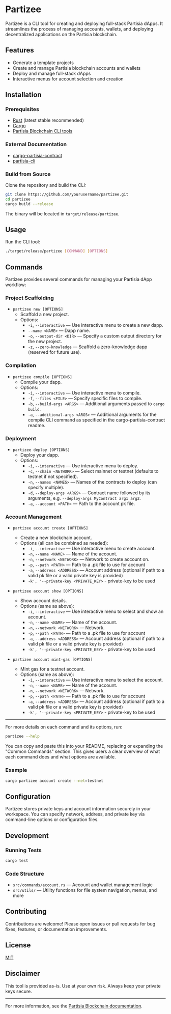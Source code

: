 # Partizee

Partizee is a CLI tool for creating and deploying full-stack Partisia dApps. It streamlines the process of managing accounts, wallets, and deploying decentralized applications on the Partisia blockchain.

## Features
- Generate a template projects
- Create and manage Partisia blockchain accounts and wallets
- Deploy and manage full-stack dApps
- Interactive menus for account selection and creation

## Installation

### Prerequisites

- [Rust](https://www.rust-lang.org/tools/install) (latest stable recommended)
- [Cargo](https://doc.rust-lang.org/cargo/getting-started/installation.html)
- [Partisia Blockchain CLI tools](https://partisiablockchain.com/)

### External Documentation

- [cargo-partisia-contract](https://gitlab.com/partisiablockchain/language/cargo-partisia-contract)
- [partisia-cli](https://gitlab.com/partisiablockchain/language/partisia-cli)

### Build from Source

Clone the repository and build the CLI:

```sh
git clone https://github.com/yourusername/partizee.git
cd partizee
cargo build --release
```

The binary will be located in `target/release/partizee`.

## Usage

Run the CLI tool:

```sh
./target/release/partizee [COMMAND] [OPTIONS]
```

## Commands

Partizee provides several commands for managing your Partisia dApp workflow:

### Project Scaffolding

- `partizee new [OPTIONS]`
  - Scaffold a new project.
  - Options:
    - `-i`, `--interactive` — Use interactive menu to create a new dapp.
    - `--name <NAME>` — Dapp name.
    - `-o`, `--output-dir <DIR>` — Specify a custom output directory for the new project.
    - `-z`, `--zero-knowledge` — Scaffold a zero-knowledge dapp (reserved for future use).

### Compilation

- `partizee compile [OPTIONS]`
  - Compile your dapp.
  - Options:
    - `-i`, `--interactive` — Use interactive menu to compile.
    - `-f`, `--files <FILE>` — Specify specific files to compile.
    - `-b`, `--build-args <ARGS>` — Additional arguments passed to `cargo build`.
    - `-a`, `--additional-args <ARGS>` — Additional arguments for the compile CLI command as specified in the cargo-partisia-contract readme.

### Deployment

- `partizee deploy [OPTIONS]`
  - Deploy your dapp.
  - Options:
    - `-i`, `--interactive` — Use interactive menu to deploy.
    - `-c`, `--chain <NETWORK>` — Select mainnet or testnet (defaults to testnet if not specified).
    - `-n`, `--names <NAMES>` — Names of the contracts to deploy (can specify multiple).
    - `-d`, `--deploy-args <ARGS>` — Contract name followed by its arguments, e.g. `--deploy-args MyContract arg1 arg2`.
    - `-a`, `--account <PATH>` — Path to the account pk file.

### Account Management

- `partizee account create [OPTIONS]`
  - Create a new blockchain account.
  - Options (all can be combined as needed):
    - `-i`, `--interactive` — Use interactive menu to create account.
    - `-n`, `--name <NAME>` — Name of the account.
    - `-n`, `--network <NETWORK>` — Network to create account on.
    - `-p`, `--path <PATH>` — Path to a .pk file to use for account
    - `-a`, `--address <ADDRESS>` — Account address (optional if path to a valid pk file or a valid private key is provided)
    - `-k', '--private-key <PRIVATE_KEY>` - private-key to be used

- `partizee account show [OPTIONS]`
  - Show account details.
  - Options (same as above):
    - `-i`, `--interactive` — Use interactive menu to select and show an account.
    - `-n`, `--name <NAME>` — Name of the account.
    - `-n`, `--network <NETWORK>` — Network.
    - `-p`, `--path <PATH>` — Path to a .pk file to use for account
    - `-a`, `--address <ADDRESS>` — Account address (optional if path to a valid pk file or a valid private key is provided)
    - `-k', '--private-key <PRIVATE_KEY>` - private-key to be used

- `partizee account mint-gas [OPTIONS]`
  - Mint gas for a testnet account.
  - Options (same as above):
    - `-i`, `--interactive` — Use interactive menu to select the account.
    - `-n`, `--name <NAME>` — Name of the account.
    - `-n`, `--network <NETWORK>` — Network.
    - `-p`, `--path <PATH>` — Path to a .pk file to use for account
    - `-a`, `--address <ADDRESS>` — Account address (optional if path to a valid pk file or a valid private key is provided)
    - `-k', '--private-key <PRIVATE_KEY>` - private-key to be used

---

For more details on each command and its options, run:

```sh
partizee --help
```

You can copy and paste this into your README, replacing or expanding the "Common Commands" section. This gives users a clear overview of what each command does and what options are available.

### Example

```sh
cargo partizee account create --net=testnet
```

## Configuration

Partizee stores private keys and account information securely in your workspace. You can specify network, address, and private key via command-line options or configuration files.

## Development

### Running Tests

```sh
cargo test
```

### Code Structure

- `src/commands/account.rs` — Account and wallet management logic
- `src/utils/` — Utility functions for file system navigation, menus, and more

## Contributing

Contributions are welcome! Please open issues or pull requests for bug fixes, features, or documentation improvements.

## License

[MIT](LICENSE)

## Disclaimer

This tool is provided as-is. Use at your own risk. Always keep your private keys secure.

---

For more information, see the [Partisia Blockchain documentation](https://partisiablockchain.com/).
